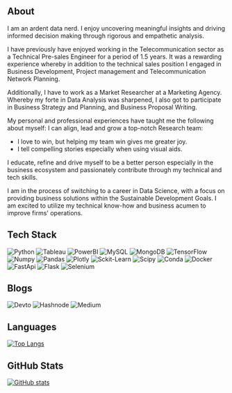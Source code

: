 ## About 
I am an ardent data nerd. I enjoy uncovering meaningful insights and driving informed decision making through rigorous and empathetic analysis.

I have previously have enjoyed working in the Telecommunication sector as a Technical Pre-sales Engineer for a period of 1.5 years. It was a rewarding experience whereby in addition to the technical sales position I engaged in Business Development, Project management and Telecommunication Network Planning. 

Additionally, I have to work as a Market Researcher at a Marketing Agency. Whereby my forte in Data Analysis was sharpened, I also got to participate in Business Strategy and Planning, and Business Proposal Writing.

My personal and professional experiences have taught me the following about myself:
I can align, lead and grow a top-notch Research team:
 - I love to win, but helping my team win gives me greater joy.
 - I tell compelling stories especially when using visual aids.

I educate, refine and drive myself to be a better person especially in the business ecosystem and passionately contribute through my technical and tech skills. 

I am in the process of switching to a career in Data Science, with a focus on providing business solutions within the Sustainable Development Goals. I am excited to utilize my technical know-how and business acumen to improve firms' operations.

## Tech Stack
![Python](https://img.shields.io/badge/Python-FFD43B?style=for-the-badge&logo=python&logoColor=blue)
![Tableau](https://img.shields.io/badge/Tableau-E97627?style=for-the-badge&logo=Tableau&logoColor=white)
![PowerBI](https://img.shields.io/badge/PowerBI-F2C811?style=for-the-badge&logo=Power%20BI&logoColor=white)
![MySQL](https://img.shields.io/badge/MySQL-005C84?style=for-the-badge&logo=mysql&logoColor=white)
![MongoDB](https://img.shields.io/badge/MongoDB-4EA94B?style=for-the-badge&logo=mongodb&logoColor=white)
![TensorFlow](https://img.shields.io/badge/TensorFlow-FF6F00?style=for-the-badge&logo=tensorflow&logoColor=white)
![Numpy](https://img.shields.io/badge/Numpy-777BB4?style=for-the-badge&logo=numpy&logoColor=white)
![Pandas](https://img.shields.io/badge/Pandas-2C2D72?style=for-the-badge&logo=pandas&logoColor=white)
![Plotly](https://img.shields.io/badge/Plotly-239120?style=for-the-badge&logo=plotly&logoColor=white)
![Sckit-Learn](https://img.shields.io/badge/scikit_learn-F7931E?style=for-the-badge&logo=scikit-learn&logoColor=white)
![Scipy](https://img.shields.io/badge/SciPy-654FF0?style=for-the-badge&logo=SciPy&logoColor=white)
![Conda](https://img.shields.io/badge/conda-342B029.svg?&style=for-the-badge&logo=anaconda&logoColor=white)
![Docker](https://img.shields.io/badge/Docker-2CA5E0?style=for-the-badge&logo=docker&logoColor=white)
![FastApi](https://img.shields.io/badge/fastapi-109989?style=for-the-badge&logo=FASTAPI&logoColor=white)
![Flask](https://img.shields.io/badge/Flask-000000?style=for-the-badge&logo=flask&logoColor=white)
![Selenium](https://img.shields.io/badge/Selenium-43B02A?style=for-the-badge&logo=Selenium&logoColor=white)

## Blogs
![Devto](https://img.shields.io/badge/dev.to-0A0A0A?style=for-the-badge&logo=devdotto&logoColor=white)
![Hashnode](https://img.shields.io/badge/Hashnode-2962FF?style=for-the-badge&logo=hashnode&logoColor=white)
![Medium](https://img.shields.io/badge/Medium-12100E?style=for-the-badge&logo=medium&logoColor=white)

## Languages
[![Top Langs](https://github-readme-stats.vercel.app/api/top-langs/?username=Grace-Gitome&layout=donut)](https://github.com/Grace-Gitome/github-readme-stats)


## GitHub Stats
[![GitHub stats](https://github-readme-stats.vercel.app/api?username=Grace-Gitome&show_icons=true&theme=default#gh-light-mode-only)](https://github.com/Grace-Gitome/github-readme-stats#gh-light-mode-only)


